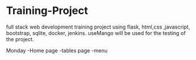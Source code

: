 # Training-Project

full stack web development training project using flask, html,css ,javascript, bootstrap, sqlite, docker, jenkins.
useMango will be used for the testing of the project.

Monday
-Home page
-tables page
-menu
